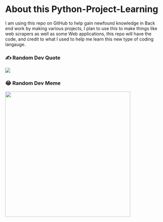 # About this Python-Project-Learning
I am using this repo on GitHub to help gain newfound knowledge in Back end work by making various projects, I plan to use this to make things like web scrapers as well as some Web applications, this repo will have the code, and credit to what I used to help me learn this new type of coding langauge.

### ✍️ Random Dev Quote
![](https://quotes-github-readme.vercel.app/api?type=horizontal&theme=radical)

### 😂 Random Dev Meme
<img src='https://randommeme-five.vercel.app/' style="height: 400px;"/>

